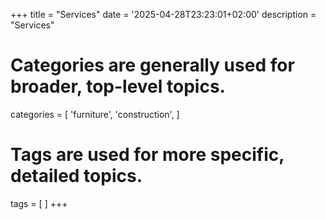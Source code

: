 +++
title = "Services"
date = '2025-04-28T23:23:01+02:00'
description = "Services"
# Categories are generally used for broader, top-level topics.
categories = [
 'furniture',
 'construction',
]
# Tags are used for more specific, detailed topics.
tags = [
]
+++
